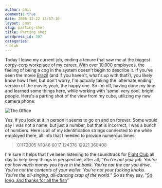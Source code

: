 ```yaml
---
author: phil
comments: true
date: 2006-12-22 13:57:10
layout: post
slug: parting-shot
title: Parting shot
wordpress_id: 307
categories:
- blah
---
```


Today I leave my current job, ending a tenure that saw me at the biggest corpy-corp workplace of my career.  With over 10,000 employees, the feeling of being a cog in the system doesn't begin to describe it.  If you've seen the movie [Brazil](http://imdb.com/title/tt0088846/) (and if you haven't, what's up with that?), you likely know how I feel, but don't worry, I'm actually taking the 'alternate ending' version of the movie; yeah, the happy one.  So I'm off, having done my time and learned some things here, while working with 'some' very cool, bright people.  Here's a parting shot of the view from my cube, utilizing my new camera phone:


![The Office](http://fak3r.com/wp-content/uploads/2006/12/12-22-06_0814.jpg)


Yes, if you look at it in person it seems to go on and on forever.  Some would say I was not a name, but just a number, but that is incorrect, I was a bunch of numbers.  Here is all of my identification strings connected to me while employed there, all info that I needed to provide numerous times:


> 01172005
N1046
6017
124376
12921
368408


I'm sure it helps that I've been listening to the soundtrack for [Fight Club](http://imdb.com/title/tt0137523/) all day to help keep things in perspective, after all, "_You're not your job. You're not how much money you have in the bank. You're not the car you drive. You're not the contents of your wallet. You're not your fucking khakis. You're the all-singing, all-dancing crap of the world._"  So as they say, "[So long, and thanks for all the fish](http://en.wikipedia.org/wiki/So_Long,_and_Thanks_for_All_the_Fish)"

